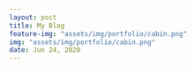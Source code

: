 ```yaml
---
layout: post
title: My Blog
feature-img: "assets/img/portfolio/cabin.png"
img: "assets/img/portfolio/cabin.png"
date: Jun 24, 2020
---
```



